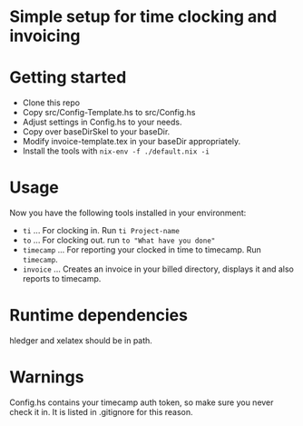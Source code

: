 # Simple setup for time clocking and invoicing
 
# Getting started

- Clone this repo 
- Copy src/Config-Template.hs to src/Config.hs
- Adjust settings in Config.hs to your needs.
- Copy over baseDirSkel to your baseDir.
- Modify invoice-template.tex in your baseDir appropriately.
- Install the tools with `nix-env -f ./default.nix -i`

# Usage

Now you have the following tools installed in your environment:

- `ti` ... For clocking in. Run `ti Project-name`
- `to` ... For clocking out. run `to "What have you done"`
- `timecamp` ... For reporting your clocked in time to timecamp. Run `timecamp`.
- `invoice` ... Creates an invoice in your billed directory, displays it and
  also reports to timecamp.
  
# Runtime dependencies

hledger and xelatex should be in path.


# Warnings

Config.hs contains your timecamp auth token, so make sure you never check it in. It is listed in .gitignore for this reason.
